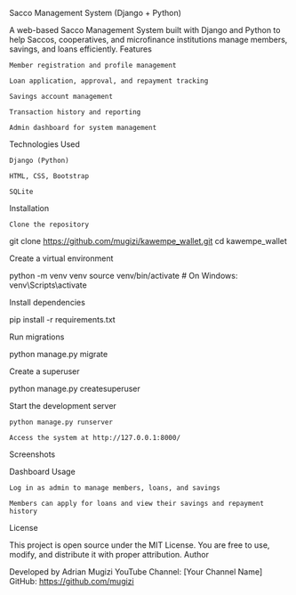 Sacco Management System (Django + Python)

A web-based Sacco Management System built with Django and Python to help Saccos, cooperatives, and microfinance institutions manage members, savings, and loans efficiently.
Features

    Member registration and profile management

    Loan application, approval, and repayment tracking

    Savings account management

    Transaction history and reporting

    Admin dashboard for system management

Technologies Used

    Django (Python)

    HTML, CSS, Bootstrap

    SQLite 

Installation

    Clone the repository

git clone https://github.com/mugizi/kawempe_wallet.git
cd kawempe_wallet

Create a virtual environment

python -m venv venv
source venv/bin/activate   # On Windows: venv\Scripts\activate

Install dependencies

pip install -r requirements.txt

Run migrations

python manage.py migrate

Create a superuser

python manage.py createsuperuser

Start the development server

    python manage.py runserver

    Access the system at http://127.0.0.1:8000/

Screenshots

Dashboard
Usage

    Log in as admin to manage members, loans, and savings

    Members can apply for loans and view their savings and repayment history

License

This project is open source under the MIT License. You are free to use, modify, and distribute it with proper attribution.
Author

Developed by Adrian Mugizi
YouTube Channel: [Your Channel Name]
GitHub: https://github.com/mugizi
